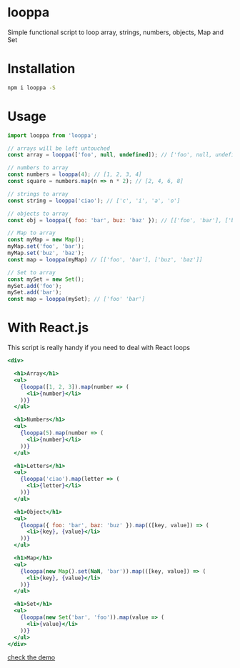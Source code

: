 # looppa
Simple functional script to loop array, strings, numbers, objects, Map and Set

# Installation

```sh
npm i looppa -S
```

# Usage
```js
import looppa from 'looppa';

// arrays will be left untouched
const array = looppa(['foo', null, undefined]); // ['foo', null, undefined]

// numbers to array
const numbers = looppa(4); // [1, 2, 3, 4]
const square = numbers.map(n => n * 2); // [2, 4, 6, 8]

// strings to array
const string = looppa('ciao'); // ['c', 'i', 'a', 'o']

// objects to array
const obj = looppa({ foo: 'bar', buz: 'baz' }); // [['foo', 'bar'], ['buz', 'baz']]

// Map to array
const myMap = new Map();
myMap.set('foo', 'bar');
myMap.set('buz', 'baz');
const map = looppa(myMap) // [['foo', 'bar'], ['buz', 'baz']]

// Set to array
const mySet = new Set();
mySet.add('foo');
mySet.add('bar');
const map = looppa(mySet); // ['foo' 'bar']
```

# With React.js

This script is really handy if you need to deal with React loops

```jsx
<div>

  <h1>Array</h1>
  <ul>
    {looppa([1, 2, 3]).map(number => (
      <li>{number}</li>
    ))}
  </ul>

  <h1>Numbers</h1>
  <ul>
    {looppa(5).map(number => (
      <li>{number}</li>
    ))}
  </ul>

  <h1>Letters</h1>
  <ul>
    {looppa('ciao').map(letter => (
      <li>{letter}</li>
    ))}
  </ul>

  <h1>Object</h1>
  <ul>
    {looppa({ foo: 'bar', baz: 'buz' }).map(([key, value]) => (
      <li>{key}, {value}</li>
    ))}
  </ul>

  <h1>Map</h1>
  <ul>
    {looppa(new Map().set(NaN, 'bar')).map(([key, value]) => (
      <li>{key}, {value}</li>
    ))}
  </ul>

  <h1>Set</h1>
  <ul>
    {looppa(new Set('bar', 'foo')).map(value => (
      <li>{value}</li>
    ))}
  </ul>
</div>
```

[check the demo](https://plnkr.co/edit/uobOWoWS8EpG9kgtwpwL?p=preview)
